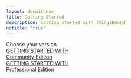 ```yaml
---
layout: docwithnav
title: Getting Started
description: Getting started with ThingsBoard
notitle: "true"
---
```


<div class="getting-started-title">Choose your version</div>
<div class="getting-started-content row justify-content-center">
    <a class="getting-started-card col-md-6 col-lg-6 col-xl-6 mb-4" href="/docs/getting-started-guides/helloworld/">
        <div class="getting-started-square">
            <div class="getting-started-logo-container ce">
                <div class="getting-started-logo"></div>
            </div>
            <div class="getting-started-text">
                <div class="getting-started-with">
                    GETTING STARTED WITH
                </div>
                <div class="getting-started-product">
                    Community Edition
                </div>
            </div>
        </div>    
    </a>
    <a class="getting-started-card col-md-6 col-lg-6 col-xl-6" href="/docs/getting-started-guides/helloworld-pe/">
        <div class="getting-started-square">
            <div class="getting-started-logo-container pe">
                <div class="getting-started-logo"></div>
            </div>
            <div class="getting-started-text">
                <div class="getting-started-with">
                    GETTING STARTED WITH
                </div>
                <div class="getting-started-product">
                    Professional Edition
                </div>
            </div>
        </div>
    </a>
</div>
